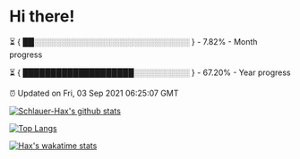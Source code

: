 # Hi there!

⏳ { ██░░░░░░░░░░░░░░░░░░░░░░░░░░░░ } - 7.82% - Month progress

⏳ { ████████████████████░░░░░░░░░░ } - 67.20% - Year progress

⏰ Updated on Fri, 03 Sep 2021 06:25:07 GMT


[![Schlauer-Hax's github stats](https://github-readme-stats.vercel.app/api?username=Schlauer-Hax&show_icons=true&theme=dark&count_private=true)](https://github.com/Schlauer-Hax)


[![Top Langs](https://github-readme-stats.vercel.app/api/top-langs/?username=Schlauer-Hax&layout=compact&theme=dark)](https://github.com/Schlauer-Hax?tab=repositories)


[![Hax's wakatime stats](https://github-readme-stats.vercel.app/api/wakatime?username=Hax&theme=dark)](https://wakatime.com/@Hax)

